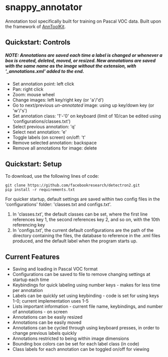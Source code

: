 # snappy_annotator
Annotation tool specifically built for training on Pascal VOC data. Built upon the framework of [AnnToolKit](https://github.com/podgorskiy/anntoolkit). 

## Quickstart: Controls

##### NOTE: Annotations are saved each time a label is changed or  whenever a box is created, deleted, moved, or resized. New annotations are saved with the same name as the image without the extension, with '\_annotations.xml' added to the end.

- Set annotation point: left click
- Pan: right click
- Zoom: mouse wheel
- Change images: left key/right key (or 'a'/'d')
- Go to next/previous _un-annotated_ image: using up key/down key (or 'w'/'s')
- Set annotation class: '1'-'0' on keyboard (limit of 10/can be edited using 'configurations/classes.txt')
- Select previous annotation: 'q'
- Select next annotation: 'e'
- Toggle labels (on screen) on/off: 't'
- Remove selected annotation: backspace
- Remove all annotations for image: delete

## Quickstart: Setup

To download, use the following lines of code:

    git clone https://github.com/facebookresearch/detectron2.git
    pip install -r requirements.txt

For quicker startup, default settings are saved within two config files in the 'configurations' folder: 'classes.txt and configs.txt'.

1. In 'classes.txt', the default classes can be set, where the first line references key 1, the second references key 2, and so on, with the 10th referencing key 
2. In 'configs.txt', the current default configurations are the path of the directory containing the files, the database to reference in the .xml files produced, and the default label when the program starts up.

## Current Features

- Saving and loading in Pascal VOC format
- Configurations can be saved to file to remove changing settings at startup each time
- Keybindings for quick labeling using number keys - makes for less time per annotation
- Labels can be quickly set using keybinding - code is set for using keys 1-0; current implementation uses 1-5
- Lists important information - current file name, keybindings, and number of annotations - on screen
- Annotations can be easily resized
- Annotations can be easily moved
- Annotations can be cycled through using keyboard presses, in order to change previous labels quickly
- Annotations restricted to being within image dimensions
- Bounding box colors can be set for each label class (in code)
- Class labels for each annotation can be toggled on/off for viewing

